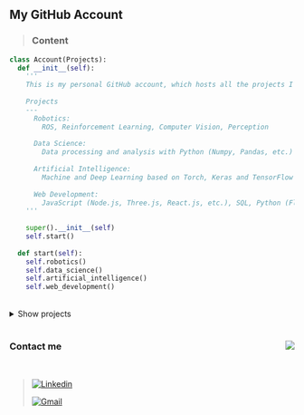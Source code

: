 ## My GitHub Account

> ### Content

```python
class Account(Projects):
  def __init__(self):
    '''
    This is my personal GitHub account, which hosts all the projects I'm working on.
    
    Projects
    ---
      Robotics:
        ROS, Reinforcement Learning, Computer Vision, Perception
        
      Data Science:
        Data processing and analysis with Python (Numpy, Pandas, etc.)
        
      Artificial Intelligence:
        Machine and Deep Learning based on Torch, Keras and TensorFlow
      
      Web Development:
        JavaScript (Node.js, Three.js, React.js, etc.), SQL, Python (Flask, Dash, etc.), HTML, CSS
    '''
    
    super().__init__(self)
    self.start()
    
  def start(self):
    self.robotics()
    self.data_science()
    self.artificial_intelligence()
    self.web_development()
```

<br>

<details>

<summary>Show projects</summary>

<br>

> ### Projects

```python
class Projects:
  def __init__(self):
    pass
    
  def robotics(self):
    import rospy
    
    rospy.init_node('robotics')
    
  def data_science(self):
    import numpy as np
    import pandas as pd
    
    df = pd.DataFrame({
      'name': ['Jon'],
      'surname': ['Martínez de Aguirre']
    })
    
  def artificial_intelligence(self):
    from torch import nn
    import tensorflow as tf
    
    torch_model = nn.Module()
    tf_model = tf.Model()
    
  def web_development(self):
    from flask import Flask
    
    app = Flask(__name__)
```

</details>

# 

<img align="right" src="https://github-readme-stats.vercel.app/api?username=jonmartinezdeaguirre&show_icons=true&icon_color=a80000&text_color=505050&bg_color=e0e0e0&title_color=003f61&custom_title=Stats"/>

### Contact me

<br>

> [![Linkedin](https://img.shields.io/badge/-LinkedIn-blue?style=for-the-badge&logo=Linkedin&logoColor=white)](https://www.linkedin.com/in/jon-martinez-de-aguirre-yeregui/)
> 
> [![Gmail](https://img.shields.io/badge/-Gmail-red?style=for-the-badge&logo=Gmail&logoColor=white)](mailto:mtzjon10@gmail.com)

